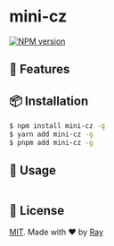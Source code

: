 # mini-cz

[![NPM version](https://img.shields.io/npm/v/mini-cz?color=a1b858&label=)](https://www.npmjs.com/package/mini-cz)

## 💎 Features

## 📦 Installation

```bash
$ npm install mini-cz -g
$ yarn add mini-cz -g
$ pnpm add mini-cz -g
```

## 🚀 Usage

```ts

```

## 📝 License

[MIT](./LICENSE). Made with ❤️ by [Ray](https://github.com/so1ve)